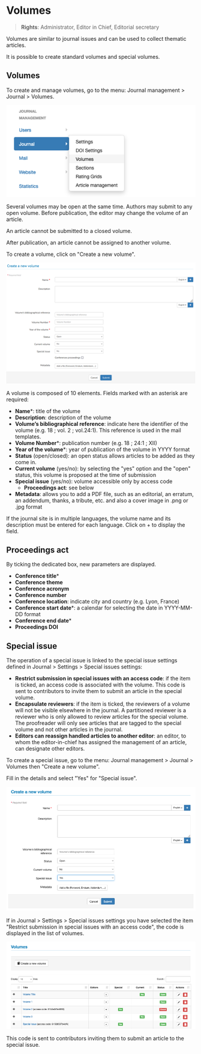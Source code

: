 # Volumes

> **Rights**: Administrator, Editor in Chief, Editorial secretary

Volumes are similar to journal issues and can be used to collect thematic articles.

It is possible to create standard volumes and special volumes.

## Volumes
To create and manage volumes, go to the menu: Journal management > Journal > Volumes.

![Alt text](img/volumes-1.png "Volumes")

Several volumes may be open at the same time. Authors may submit to any open volume. Before publication, the editor may change the volume of an article.

An article cannot be submitted to a closed volume.

After publication, an article cannot be assigned to another volume.

To create a volume, click on "Create a new volume".

![Alt text](img/volumes-2.png "Create a new volume")

A volume is composed of 10 elements. Fields marked with an asterisk are required:

- **Name***: title of the volume
- **Description**: description of the volume
- **Volume’s bibliographical reference**: indicate here the identifier of the volume (e.g. 18 ; vol. 2 ; vol.24:1). This reference is used in the mail templates.
- **Volume Number***: publication number (e.g. 18 ; 24:1 ; XII)
- **Year of the volume***: year of publication of the volume in YYYY format
- **Status** (open/closed): an open status allows articles to be added as they come in.
- **Current volume** (yes/no): by selecting the "yes" option and the "open" status, this volume is proposed at the time of submission
- **Special issue** (yes/no): volume accessible only by access code
  - **Proceedings act**: see below
- **Metadata**: allows you to add a PDF file, such as an editorial, an erratum, an addendum, thanks, a tribute, etc. and also a cover image in .png or .jpg format

If the journal site is in multiple languages, the volume name and its description must be entered for each language. Click on + to display the field.

## Proceedings act
By ticking the dedicated box, new parameters are displayed.

- **Conference title***
- **Conference theme**
- **Conference acronym**
- **Conference number**
- **Conference location**: indicate city and country (e.g. Lyon, France)
- **Conference start date***: a calendar for selecting the date in YYYY-MM-DD format 
- **Conference end date***
- **Proceedings DOI**


##  Special issue
The operation of a special issue is linked to the special issue settings defined in Journal > Settings > Special issues settings:

- **Restrict submission in special issues with an access code**: if the item is ticked, an access code is associated with the volume. This code is sent to contributors to invite them to submit an article in the special volume.
- **Encapsulate reviewers**: if the item is ticked, the reviewers of a volume will not be visible elsewhere in the journal. A partitioned reviewer is a reviewer who is only allowed to review articles for the special volume. The proofreader will only see articles that are tagged to the special volume and not other articles in the journal.
- **Editors can reassign handled articles to another editor**: an editor, to whom the editor-in-chief has assigned the management of an article, can designate other editors.

To create a special issue, go to the menu: Journal management > Journal > Volumes then "Create a new volume".

Fill in the details and select "Yes" for "Special issue".

![Alt text](img/volumes-3.png "Create a special issue")

If in Journal > Settings > Special issues settings you have selected the item "Restrict submission in special issues with an access code", the code is displayed in the list of volumes.

![Alt text](img/volumes-4.png "Create a special issue: access code")

This code is sent to contributors inviting them to submit an article to the special issue.

